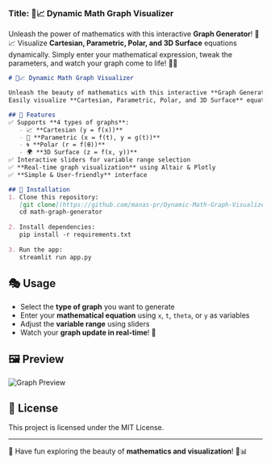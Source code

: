 ### **Title:** 🔢📈 Dynamic Math Graph Visualizer  


Unleash the power of mathematics with this interactive **Graph Generator**! 🧮📈 Visualize **Cartesian, Parametric, Polar, and 3D Surface** equations dynamically. Simply enter your mathematical expression, tweak the parameters, and watch your graph come to life! 🚀🎨  

```md
# 🔢📈 Dynamic Math Graph Visualizer  

Unleash the beauty of mathematics with this interactive **Graph Generator**! 🧮📈  
Easily visualize **Cartesian, Parametric, Polar, and 3D Surface** equations dynamically with real-time updates.  

## 🚀 Features  
✅ Supports **4 types of graphs**:  
   - 📈 **Cartesian (y = f(x))**  
   - 🔄 **Parametric (x = f(t), y = g(t))**  
   - 🌀 **Polar (r = f(θ))**  
   - 🌍 **3D Surface (z = f(x, y))**  
✅ Interactive sliders for variable range selection  
✅ **Real-time graph visualization** using Altair & Plotly  
✅ **Simple & User-friendly** interface  

## 🔧 Installation  
1. Clone this repository:  
   [git clone](https://github.com/manas-pr/Dynamic-Math-Graph-Visualizer/tree/main)
   cd math-graph-generator   
   
2. Install dependencies:  
   pip install -r requirements.txt   
   
3. Run the app:  
   streamlit run app.py
   ```

## 🎭 Usage  
- Select the **type of graph** you want to generate  
- Enter your **mathematical equation** using `x`, `t`, `theta`, or `y` as variables  
- Adjust the **variable range** using sliders  
- Watch your **graph update in real-time**! 🎉  

## 🖼️ Preview  
![Graph Preview](screenshot.png)  

## 📜 License  
This project is licensed under the MIT License.  

---  
🚀 Have fun exploring the beauty of **mathematics and visualization**! 🎨📊  
```
